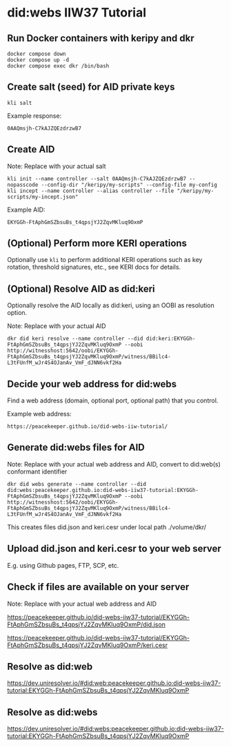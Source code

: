 # did:webs IIW37 Tutorial

## Run Docker containers with keripy and dkr

```
docker compose down
docker compose up -d
docker compose exec dkr /bin/bash
```

## Create salt (seed) for AID private keys

```
kli salt
```

Example response:

```
0AAQmsjh-C7kAJZQEzdrzwB7
```

## Create AID

Note: Replace with your actual salt

```
kli init --name controller --salt 0AAQmsjh-C7kAJZQEzdrzwB7 --nopasscode --config-dir "/keripy/my-scripts" --config-file my-config
kli incept --name controller --alias controller --file "/keripy/my-scripts/my-incept.json"
```

Example AID:

```
EKYGGh-FtAphGmSZbsuBs_t4qpsjYJ2ZqvMKluq9OxmP
```

## (Optional) Perform more KERI operations

Optionally use `kli` to perform additional KERI operations such as key rotation, threshold signatures, etc., see KERI docs for details.

## (Optional) Resolve AID as did:keri

Optionally resolve the AID locally as did:keri, using an OOBI as resolution option.

Note: Replace with your actual AID

```
dkr did keri resolve --name controller --did did:keri:EKYGGh-FtAphGmSZbsuBs_t4qpsjYJ2ZqvMKluq9OxmP --oobi http://witnesshost:5642/oobi/EKYGGh-FtAphGmSZbsuBs_t4qpsjYJ2ZqvMKluq9OxmP/witness/BBilc4-L3tFUnfM_wJr4S4OJanAv_VmF_dJNN6vkf2Ha
```

## Decide your web address for did:webs

Find a web address (domain, optional port, optional path) that you control.

Example web address:

```
https://peacekeeper.github.io/did-webs-iiw-tutorial/
```

## Generate did:webs files for AID

Note: Replace with your actual web address and AID, convert to did:web(s) conformant identifier

```
dkr did webs generate --name controller --did did:webs:peacekeeper.github.io:did-webs-iiw37-tutorial:EKYGGh-FtAphGmSZbsuBs_t4qpsjYJ2ZqvMKluq9OxmP --oobi http://witnesshost:5642/oobi/EKYGGh-FtAphGmSZbsuBs_t4qpsjYJ2ZqvMKluq9OxmP/witness/BBilc4-L3tFUnfM_wJr4S4OJanAv_VmF_dJNN6vkf2Ha
```

This creates files did.json and keri.cesr under local path ./volume/dkr/

## Upload did.json and keri.cesr to your web server

E.g. using Github pages, FTP, SCP, etc.

## Check if files are available on your server

Note: Replace with your actual web address and AID

https://peacekeeper.github.io/did-webs-iiw37-tutorial/EKYGGh-FtAphGmSZbsuBs_t4qpsjYJ2ZqvMKluq9OxmP/did.json

https://peacekeeper.github.io/did-webs-iiw37-tutorial/EKYGGh-FtAphGmSZbsuBs_t4qpsjYJ2ZqvMKluq9OxmP/keri.cesr

## Resolve as did:web

https://dev.uniresolver.io/#did:web:peacekeeper.github.io:did-webs-iiw37-tutorial:EKYGGh-FtAphGmSZbsuBs_t4qpsjYJ2ZqvMKluq9OxmP

## Resolve as did:webs

https://dev.uniresolver.io/#did:webs:peacekeeper.github.io:did-webs-iiw37-tutorial:EKYGGh-FtAphGmSZbsuBs_t4qpsjYJ2ZqvMKluq9OxmP
